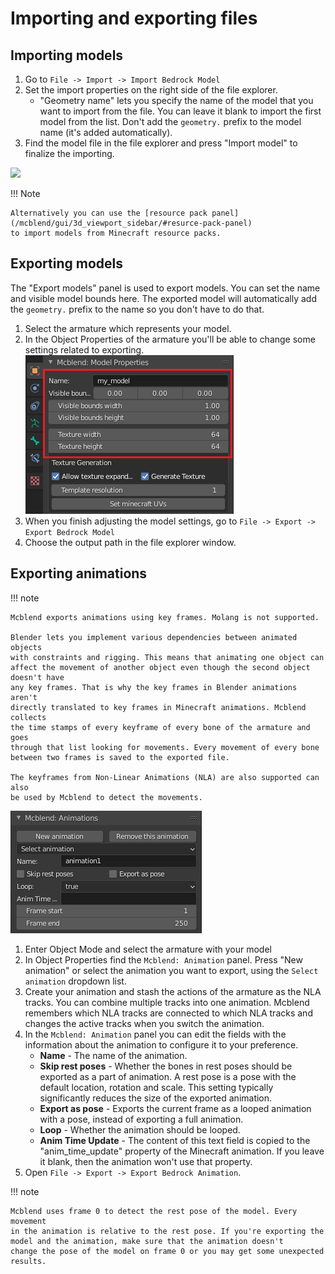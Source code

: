 # Importing and exporting files

## Importing models

1. Go to `File -> Import -> Import Bedrock Model`
2. Set the import properties on the right side of the file explorer.
    - "Geometry name" lets you specify the name of the model that you want
      to import from the file. You can leave it blank to import the first
      model from the list. Don't add the `geometry.` prefix to the model name
      (it's added automatically).
3. Find the model file in the file explorer and press "Import model" to finalize
  the importing.

![](../img/import_model_file_explorer.png)

!!! Note

    Alternatively you can use the [resource pack panel](/mcblend/gui/3d_viewport_sidebar/#resurce-pack-panel)
    to import models from Minecraft resource packs.

## Exporting models

The "Export models" panel is used to export models. You can set the
name and visible model bounds here. The exported model will automatically add
the `geometry.` prefix to the name so you don't have to do that.

1. Select the armature which represents your model.
2. In the Object Properties of the armature you'll be able to change some settings
  related to exporting. ![](../img/export_model_panel.png)
3. When you finish adjusting the model settings, go to
  `File -> Export -> Export Bedrock Model`
4. Choose the output path in the file explorer window.


## Exporting animations

!!! note

    Mcblend exports animations using key frames. Molang is not supported.
    
    Blender lets you implement various dependencies between animated objects
    with constraints and rigging. This means that animating one object can
    affect the movement of another object even though the second object doesn't have
    any key frames. That is why the key frames in Blender animations aren't
    directly translated to key frames in Minecraft animations. Mcblend collects
    the time stamps of every keyframe of every bone of the armature and goes
    through that list looking for movements. Every movement of every bone
    between two frames is saved to the exported file.

    The keyframes from Non-Linear Animations (NLA) are also supported can also
    be used by Mcblend to detect the movements.


![](../img/export_animation_panel.png)

1. Enter Object Mode and select the armature with your model
2. In Object Properties find the `Mcblend: Animation` panel. Press "New animation"
   or select the animation you want to export, using the `Select animation`
   dropdown list.
3. Create your animation and stash the actions of the armature as the NLA
   tracks. You can combine multiple tracks into one animation. Mcblend remembers
   which NLA tracks are connected to which NLA tracks and changes the active
   tracks when you switch the animation.
4. In the `Mcblend: Animation` panel you can edit the fields with the information
   about the animation to configure it to your preference.
    - **Name** - The name of the animation.
    - **Skip rest poses** - Whether the bones in rest poses should be exported
        as a part of animation. A rest pose is a pose with the default location,
        rotation and scale. This setting typically significantly reduces the
        size of the exported animation.
    - **Export as pose** - Exports the current frame as a looped animation with
        a pose, instead of exporting a full animation.
    - **Loop** - Whether the animation should be looped.
    - **Anim Time Update** - The content of this text field is copied to the
      "anim_time_update" property of the Minecraft animation. If you leave it
      blank, then the animation won't use that property.
4. Open `File -> Export -> Export Bedrock Animation`.

!!! note

    Mcblend uses frame 0 to detect the rest pose of the model. Every movement
    in the animation is relative to the rest pose. If you're exporting the
    model and the animation, make sure that the animation doesn't
    change the pose of the model on frame 0 or you may get some unexpected
    results.
